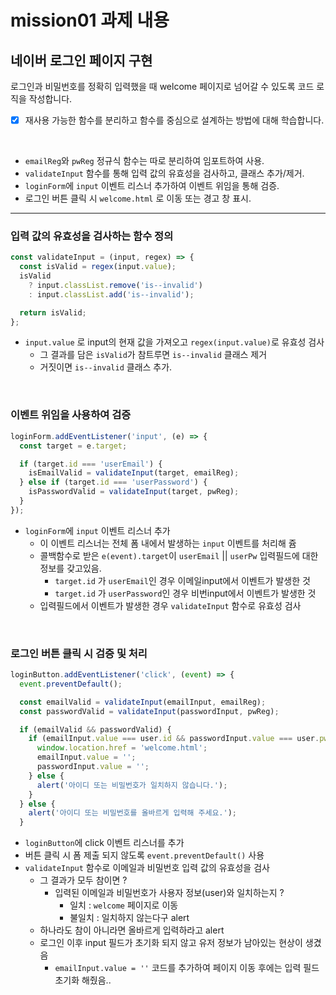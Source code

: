 # mission01 과제 내용

## 네이버 로그인 페이지 구현

로그인과 비밀번호를 정확히 입력했을 때 welcome 페이지로 넘어갈 수 있도록 코드 로직을 작성합니다.

- [x] 재사용 가능한 함수를 분리하고 함수를 중심으로 설계하는 방법에 대해 학습합니다.

<br>

- `emailReg`와 `pwReg` 정규식 함수는 따로 분리하여 임포트하여 사용.
- `validateInput` 함수를 통해 입력 값의 유효성을 검사하고, 클래스 추가/제거.
- `loginForm`에 `input` 이벤트 리스너 추가하여 이벤트 위임을 통해 검증.
- 로그인 버튼 클릭 시 `welcome.html` 로 이동 또는 경고 창 표시.

---

### 입력 값의 유효성을 검사하는 함수 정의

```javascript
const validateInput = (input, regex) => {
  const isValid = regex(input.value);
  isValid
    ? input.classList.remove('is--invalid')
    : input.classList.add('is--invalid');

  return isValid;
};
```

- `input.value` 로 input의 현재 값을 가져오고 `regex(input.value)`로 유효성 검사
  - 그 결과를 담은 `isValid`가 참트루면 `is--invalid` 클래스 제거
  - 거짓이면 `is--invalid` 클래스 추가.

<br/>

### 이벤트 위임을 사용하여 검증

```javascript
loginForm.addEventListener('input', (e) => {
  const target = e.target;

  if (target.id === 'userEmail') {
    isEmailValid = validateInput(target, emailReg);
  } else if (target.id === 'userPassword') {
    isPasswordValid = validateInput(target, pwReg);
  }
});
```

- `loginForm`에 `input` 이벤트 리스너 추가
  - 이 이벤트 리스너는 전체 폼 내에서 발생하는 `input` 이벤트를 처리해 쥼
  - 콜백함수로 받은 `e(event).target`이 `userEmail` || `userPw` 입력필드에 대한 정보를 갖고있음.
    - `target.id` 가 `userEmail`인 경우 이메일input에서 이벤트가 발생한 것
    - `target.id` 가 `userPassword`인 경우 비번input에서 이벤트가 발생한 것
  - 입력필드에서 이벤트가 발생한 경우 `validateInput` 함수로 유효성 검사

<br/>

### 로그인 버튼 클릭 시 검증 및 처리

```javascript
loginButton.addEventListener('click', (event) => {
  event.preventDefault();

  const emailValid = validateInput(emailInput, emailReg);
  const passwordValid = validateInput(passwordInput, pwReg);

  if (emailValid && passwordValid) {
    if (emailInput.value === user.id && passwordInput.value === user.pw) {
      window.location.href = 'welcome.html';
      emailInput.value = '';
      passwordInput.value = '';
    } else {
      alert('아이디 또는 비밀번호가 일치하지 않습니다.');
    }
  } else {
    alert('아이디 또는 비밀번호를 올바르게 입력해 주세요.');
  }
```

- `loginButton`에 click 이벤트 리스너를 추가
- 버튼 클릭 시 폼 제출 되지 않도록 `event.preventDefault()` 사용
- `validateInput` 함수로 이메일과 비밀번호 입력 값의 유효성을 검사
  - 그 결과가 모두 참이면 ?
    - 입력된 이메일과 비밀번호가 사용자 정보(user)와 일치하는지 ?
      - 일치 : `welcome` 페이지로 이동
      - 불일치 : 일치하지 않는다구 alert
  - 하나라도 참이 아니라면 올바르게 입력하라고 alert
  - 로그인 이후 input 필드가 초기화 되지 않고 유저 정보가 남아있는 현상이 생겼음
    - `emailInput.value = ''` 코드를 추가하여 페이지 이동 후에는 입력 필드 초기화 해줬음..

<br>
